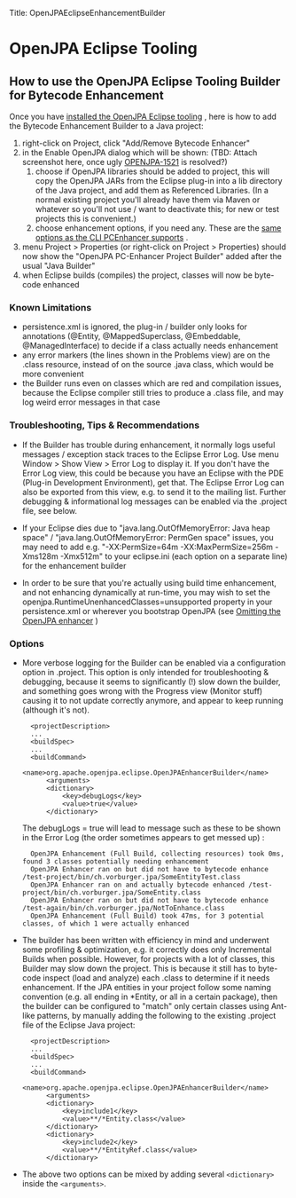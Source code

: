 Title: OpenJPAEclipseEnhancementBuilder

<a name="OpenJPAEclipseEnhancementBuilder-OpenJPAEclipseTooling"></a>

# OpenJPA Eclipse Tooling

<a name="OpenJPAEclipseEnhancementBuilder-HowtousetheOpenJPAEclipseToolingBuilderforBytecodeEnhancement"></a>

## How to use the OpenJPA Eclipse Tooling Builder for Bytecode Enhancement

Once you have [installed the OpenJPA Eclipse tooling](openjpaeclipseinstallation.html)
, here is how to add the Bytecode Enhancement Builder to a Java project:

1. right-click on Project, click "Add/Remove Bytecode Enhancer"
1. in the Enable OpenJPA dialog which will be shown: (TBD: Attach screenshot
here, once ugly [OPENJPA-1521](https://issues.apache.org/jira/browse/OPENJPA-1521)
 is resolved?)
    1. choose if OpenJPA libraries should be added to project, this will copy
the OpenJPA JARs from the Eclipse plug-in into a lib directory of the Java
project, and add them as Referenced Libraries. (In a normal existing
project you'll already have them via Maven or whatever so you'll not use /
want to deactivate this; for new or test projects this is convenient.)
    1. choose enhancement options, if you need any. These are the [same options as the CLI PCEnhancer supports](http://openjpa.apache.org/builds/latest/docs/manual/ref_guide_pc_enhance.html#ref_guide_pc_enhance_build)
.
1. menu Project > Properties (or right-click on Project > Properties) should
now show the "OpenJPA PC-Enhancer Project Builder" added after the usual
"Java Builder"
1. when Eclipse builds (compiles) the project, classes will now be byte-code
enhanced


<a name="OpenJPAEclipseEnhancementBuilder-KnownLimitations"></a>

### Known Limitations

* persistence.xml is ignored, the plug-in / builder only looks for
annotations (@Entity, @MappedSuperclass, @Embeddable, @ManagedInterface) to
decide if a class actually needs enhancement
* any error markers (the lines shown in the Problems view) are on the
.class resource, instead of on the source .java class, which would be more
convenient
* the Builder runs even on classes which are red and compilation issues,
because the Eclipse compiler still tries to produce a .class file, and may
log weird error messages in that case


<a name="OpenJPAEclipseEnhancementBuilder-Troubleshooting,Tips&Recommendations"></a>

### Troubleshooting, Tips & Recommendations

* If the Builder has trouble during enhancement, it normally logs useful
messages / exception stack traces to the Eclipse Error Log. Use menu Window
\> Show View \> Error Log to display it. If you don't have the Error Log
view, this could be because you have an Eclipse with the PDE (Plug-in
Development Environment), get that. The Eclipse Error Log can also be
exported from this view, e.g. to send it to the mailing list.  Further
debugging & informational log messages can be enabled via the .project
file, see below.

* If your Eclipse dies due to "java.lang.OutOfMemoryError: Java heap space"
/ "java.lang.OutOfMemoryError: PermGen space" issues, you may need to add
e.g. "-XX:PermSize=64m -XX:MaxPermSize=256m -Xms128m -Xmx512m" to your
eclipse.ini (each option on a separate line) for the enhancement builder

* In order to be sure that you're actually using build time enhancement,
and not enhancing dynamically at run-time, you may wish to set the
openjpa.RuntimeUnenhancedClasses=unsupported property in your
persistence.xml or wherever you bootstrap OpenJPA (see [Omitting the OpenJPA enhancer](http://openjpa.apache.org/builds/latest/docs/manual/ref_guide_pc_enhance.html#ref_guide_pc_enhance_unenhanced_types)
)


<a name="OpenJPAEclipseEnhancementBuilder-Options"></a>

### Options

* More verbose logging for the Builder can be enabled via a configuration
option in .project.  This option is only intended for troubleshooting &
debugging, because it seems to significantly (!) slow down the builder, and
something goes wrong with the Progress view (Monitor stuff) causing it to
not update correctly anymore, and appear to keep running (although it's
not).

        <projectDescription>
        ...
        <buildSpec>
        ...
    	<buildCommand>
    	    <name>org.apache.openjpa.eclipse.OpenJPAEnhancerBuilder</name>
    	    <arguments>
    		<dictionary>
    		    <key>debugLogs</key>
    		    <value>true</value>
    		</dictionary>


   The debugLogs = true will lead to message such as these to be shown in the
   Error Log (the order sometimes appears to get messed up) :


        OpenJPA Enhancement (Full Build, collecting resources) took 0ms, found 3 classes potentially needing enhancement
        OpenJPA Enhancer ran on but did not have to bytecode enhance /test-project/bin/ch.vorburger.jpa/SomeEntityTest.class
        OpenJPA Enhancer ran on and actually bytecode enhanced /test-project/bin/ch.vorburger.jpa/SomeEntity.class
        OpenJPA Enhancer ran on but did not have to bytecode enhance /test-again/bin/ch.vorburger.jpa/NotToEnhance.class
        OpenJPA Enhancement (Full Build) took 47ms, for 3 potential classes, of which 1 were actually enhanced


* The builder has been written with efficiency in mind and underwent some
profiling & optimization, e.g. it correctly does only Incremental Builds
when possible.	However, for projects with a lot of classes, this Builder
may slow down the project. This is because it still has to byte-code
inspect (load and analyze) each .class to determine if it needs
enhancement.  If the JPA entities in your project follow some naming
convention (e.g. all ending in *Entity, or all in a certain package), then
the builder can be configured to "match" only certain classes using
Ant-like patterns, by manually adding the following to the existing
.project file of the Eclipse Java project:


        <projectDescription>
        ...
        <buildSpec>
        ...
    	<buildCommand>
    	    <name>org.apache.openjpa.eclipse.OpenJPAEnhancerBuilder</name>
    	    <arguments>
    		<dictionary>
    		    <key>include1</key>
    		    <value>**/*Entity.class</value>
    		</dictionary>
    		<dictionary>
    		    <key>include2</key>
    		    <value>**/*EntityRef.class</value>
    		</dictionary>


* The above two options can be mixed by adding several `<dictionary>` inside the `<arguments>`.
